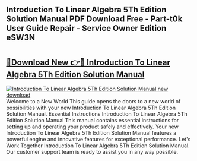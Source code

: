 ## Introduction To Linear Algebra 5Th Edition Solution Manual PDF Download Free - Part-t0k User Guide Repair - Service Owner Edition eSW3N

# <h2><a href="http://bc28884.oget.top/?id=Introduction+To+Linear+Algebra+5Th+Edition+Solution+Manual">🔗Download New 👉🔴 Introduction To Linear Algebra 5Th Edition Solution Manual</a></h2>

[![Introduction To Linear Algebra 5Th Edition Solution Manual new download](https://i.imgur.com/5g1atiW.png)](http://bc28884.oget.top/?id=Introduction+To+Linear+Algebra+5Th+Edition+Solution+Manual)
Welcome to a New World This guide opens the doors to a new world of possibilities with your new Introduction To Linear Algebra 5Th Edition Solution Manual. Essential Instructions Introduction To Linear Algebra 5Th Edition Solution Manual This manual contains essential instructions for setting up and operating your product safely and effectively. Your new Introduction To Linear Algebra 5Th Edition Solution Manual features a powerful engine and innovative features for exceptional performance. Let's Work Together Introduction To Linear Algebra 5Th Edition Solution Manual. Our customer support team is ready to assist you in any way possible.
